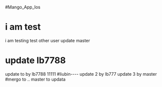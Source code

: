 #Mango_App_Ios
# i am test
i am testing
test other user
update master
# update lb7788
update to  by lb7788
11111
#liubin----
update 2 by lb777
update 3 by master
#mergo to ..
master to updata
